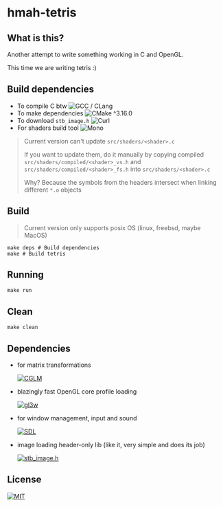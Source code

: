 # hmah-tetris

## What is this?

Another attempt to write something working in C and OpenGL.

This time we are writing tetris :)

## Build dependencies

* To compile C btw
  ![GCC / CLang](https://img.shields.io/badge/GCC_%2F_CLang-blue?logo=gnu&style=for-the-badge)
* To make dependencies
  ![CMake ^3.16.0](https://img.shields.io/badge/CMake-%5E3.16.0-green?logo=cmake&style=for-the-badge)
* To download `stb_image.h`
  ![Curl](https://img.shields.io/badge/Curl-blue?logo=gnu&style=for-the-badge) 
* For shaders build tool
  ![Mono](https://img.shields.io/badge/Mono-blue?logo=dotnet&style=for-the-badge)
> Current version can't update `src/shaders/<shader>.c`
>
> If you want to update them, do it manually by copying compiled `src/shaders/compiled/<shader>_vs.h` and `src/shaders/compiled/<shader>_fs.h` into `src/shaders/<shader>.c`
>
> Why? Because the symbols from the headers intersect when linking different `*.o` objects

## Build

> Current version only supports posix OS (linux, freebsd, maybe MacOS)

```shell
make deps # Build dependencies
make # Build tetris
```

## Running

```shell
make run
```

## Clean

```shell
make clean
```

## Dependencies

* for matrix transformations

  [![CGLM](https://img.shields.io/badge/CGLM-v0.9.4-green?logo=github&style=for-the-badge)](https://github.com/recp/cglm)

* blazingly fast OpenGL core profile loading

  [![gl3w](https://img.shields.io/badge/gl3w-master-green?logo=github&style=for-the-badge)](https://github.com/skaslev/gl3w)

* for window management, input and sound

  [![SDL](https://img.shields.io/badge/SDL-master-green?logo=github&style=for-the-badge)](https://github.com/libsdl-org/SDL)

* image loading header-only lib (like it, very simple and does its job)

  [![stb_image.h](https://img.shields.io/badge/stb__image.h-master-green?logo=github&style=for-the-badge)](https://github.com/nothings/stb/blob/master/stb_image.h)

## License

[![MIT](https://img.shields.io/badge/MIT-blue?logo=github&style=for-the-badge)](https://opensource.org/license/mit)